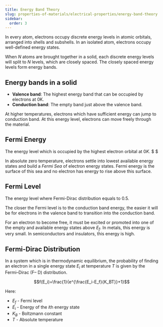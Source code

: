 ```yaml
---
title: Energy Band Theory
slug: properties-of-materials/electrical-properties/energy-band-theory
sidebar:
  order: 3
---
```


In every atom, electrons occupy discrete energy levels in atomic orbitals,
arranged into shells and subshells. In an isolated atom, electrons occupy
well-defined energy states.

When $N$ atoms are brought together in a solid, each discrete energy levels will
split to $N$ levels, which are closely spaced. The closely spaced energy levels
form energy bands.

## Energy bands in a solid

- **Valence band**: The highest energy band that can be occupied by electrons at
  $0\text{K}$.
- **Conduction band**: The empty band just above the valence band.

At higher temperatures, electrons which have sufficient energy can jump to
conduction band. At this energy level, electrons can move freely through the
material.

## Fermi Energy

The energy level which is occupied by the highest electron orbital at $0K$. $ $

In absolute zero temperature, electrons settle into lowest available energy
states and build a _Fermi Sea_ of electron energy states. Fermi energy is the
surface of this sea and no electron has energy to rise above this surface.

## Fermi Level

The energy level where Fermi-Dirac distribution equals to 0.5.

The closer the Fermi level is to the conduction band energy, the easier it will
be for electrons in the valence band to transition into the conduction band.

For an electron to become free, it must be excited or promoted into one of the
empty and available energy states above $E_f$. In metals, this energy is very
small. In semiconductors and insulators, this energy is high.

## Fermi-Dirac Distribution

In a system which is in thermodynamic equilibrium, the probability of finding an
electron in a single energy state $E_i$ at temperature $T$ is given by the
Fermi–Dirac (F– D) distribution.

```math
f(E_i)=\frac{1}{e^{\frac{E_i-E_f}{K_BT}}+1}
```

Here:

- $E_f$ - Fermi level
- $E_i$ - Energy of the $i$th energy state
- $K_B$ - Boltzmann constant
- $T$ - Absolute temperature
